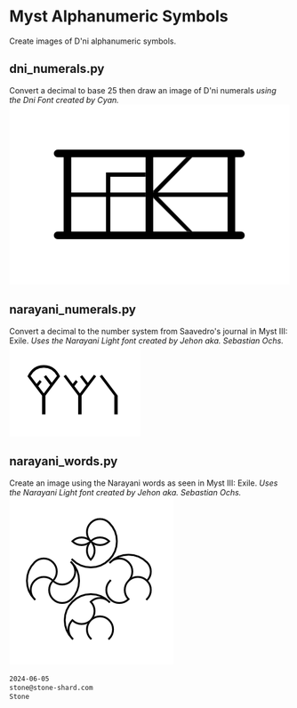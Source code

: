 Myst Alphanumeric Symbols
=========================
Create images of D'ni alphanumeric symbols.


dni_numerals.py
---------------
Convert a decimal to base 25 then draw an image of D'ni numerals *using the Dni Font created by Cyan.*  
![image](https://github.com/Stone-/Dni-Alphanumeric/blob/4ede0b41ca1f9ff67ee7c31fd08a40faba2620c1/Images/dni_numerals%20-%3E%20233.png)


narayani_numerals.py
--------------------
Convert a decimal to the number system from Saavedro's journal in Myst III: Exile. *Uses the Narayani Light font created by Jehon aka. Sebastian Ochs.*  
![image](https://github.com/Stone-/Dni-Alphanumeric/blob/4ede0b41ca1f9ff67ee7c31fd08a40faba2620c1/Images/narayani%20_numerals%20-%3E%2017.png)


narayani_words.py
-----------------
Create an image using the Narayani words as seen in Myst III: Exile. *Uses the Narayani Light font created by Jehon aka. Sebastian Ochs.*  
![image](https://github.com/Stone-/Dni-Alphanumeric/blob/4ede0b41ca1f9ff67ee7c31fd08a40faba2620c1/Images/narayani_words%20-%3E%20____.png)


    2024-06-05
    stone@stone-shard.com
    Stone
